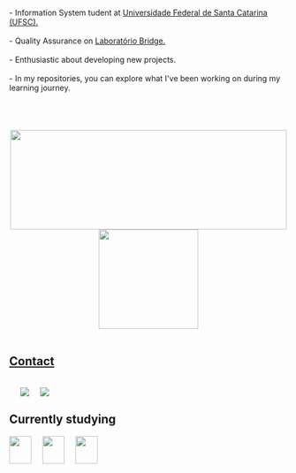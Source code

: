 
<br>

  <!-- Texto -->
<div>
 - Information System tudent at <a href="https://ufsc.br/" target="_blank">Universidade Federal de Santa Catarina (UFSC).</a><br><br>
 - Quality Assurance on  <a href="https://portal.bridge.ufsc.br/" target="_blank">Laboratório Bridge. </a> <br><br>
 - Enthusiastic about developing new projects. <br> <br>
 - In my repositories, you can explore what I've been working on during my learning journey.  </div>

</div>

<br>
<br>
<br>
<br>
<div align="center">
<!-- ========================= stats ========================= -->
  <a href="https://github.com/victoriavllso">
<img height="180em" width="500em" src="https://github-readme-stats.vercel.app/api?username=lukasresgalla&show_icons=true&theme=default&include_all_commits=true&count_private=true"/>
<img height="180em" src="https://github-readme-stats.vercel.app/api/top-langs/?username=lukasresgalla&layout=compact&langs_count=168&theme=default"/>

</div>

<br>
<!-- =========================  contatos ========================= -->


##  Contact

<br>
<div style="display: flex; align-items: center; gap: 20px;">
  <a href="mailto:lukasresgalla@hotmail.com">
    <img src="https://img.shields.io/badge/Outlook-0078D4?style=for-the-badge&logo=microsoft-outlook&logoColor=white">
  </a>
  <a href="https://www.linkedin.com/in/lukasresgalla" target="_blank">
    <img src="https://img.shields.io/badge/LinkedIn-0A66C2?style=for-the-badge&logo=linkedin&logoColor=white">
  </a>
</div>



##  Currently studying
<!-- ========================= div estudos atuais ========================= -->
<div style="display: flex; align-items: center; gap: 20px;">
<img src="https://cdn.jsdelivr.net/gh/devicons/devicon/icons/react/react-original.svg" width="40" height="50" />
<img src="https://cdn.jsdelivr.net/gh/devicons/devicon/icons/c/c-original.svg" width="40" height="50" />
<img src="https://cdn.jsdelivr.net/gh/devicons/devicon/icons/typescript/typescript-original.svg" width="40" height="50" />

</div>
